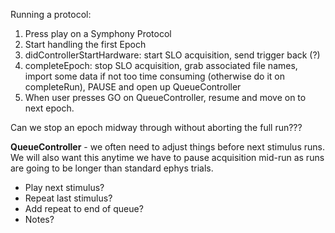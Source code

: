 

Running a protocol:
1. Press play on a Symphony Protocol
2. Start handling the first Epoch
3. didControllerStartHardware: start SLO acquisition, send trigger back (?)
4. completeEpoch: stop SLO acquisition, grab associated file names, import some data if not too time consuming (otherwise do it on completeRun), PAUSE and open up QueueController
5. When user presses GO on QueueController, resume and move on to next epoch.


Can we stop an epoch midway through without aborting the full run???

**QueueController** - we often need to adjust things before next stimulus runs. We will also want this anytime we have to pause acquisition mid-run as runs are going to be longer than standard ephys trials.
- Play next stimulus?
- Repeat last stimulus?
- Add repeat to end of queue?
- Notes?

